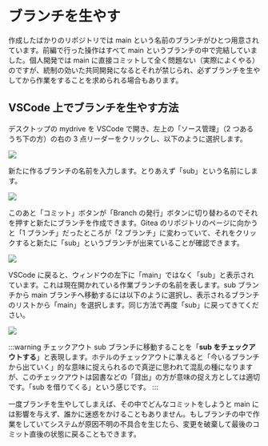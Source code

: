 # ブランチを生やす

作成したばかりのリポジトリでは main という名前のブランチがひとつ用意されています。前編で行った操作はすべて main というブランチの中で完結していました。個人開発では main に直接コミットして全く問題ない（実際によくやる）のですが、統制の効いた共同開発になるとそれが禁じられ、必ずブランチを生やしてから作業をすることを求められる場合もあります。

## VSCode 上でブランチを生やす方法

デスクトップの mydrive を VSCode で開き、左上の「ソース管理」（2 つあるうち下の方）の右の 3 点リーダーをクリックし、以下のように選択します。

![](https://md.trap.jp/uploads/upload_109d3bb31f906441dc3deaa484d986bb.png)

新たに作るブランチの名前を入力します。とりあえず「sub」という名前にします。

![](https://md.trap.jp/uploads/upload_026c78db454aa7ad87719aa8437c12c9.png)

このあと「コミット」ボタンが「Branch の発行」ボタンに切り替わるのでそれを押すと新たにブランチを作成できます。Gitea のリポジトリのページに向かうと「1 ブランチ」だったところが「2 ブランチ」に変わっていて、それをクリックすると新たに「sub」というブランチが出来ていることが確認できます。

![](https://md.trap.jp/uploads/upload_a77312e7f5eee332c5a298295b70bf66.png)

VSCode に戻ると、ウィンドウの左下に「main」ではなく「sub」と表示されています。これは現在開かれている作業ブランチの名前を表します。sub ブランチから main ブランチへ移動するには以下のように選択し、表示されるブランチのリストから「main」を選択します。同じ方法で再度「sub」に戻ってきてください。

![](https://md.trap.jp/uploads/upload_9d580b10f7b3da8ff299e1fcb20fa2ad.png)

:::warning チェックアウト
sub ブランチに移動することを「**sub をチェックアウトする**」と表現します。ホテルのチェックアウトに準えると「今いるブランチから出ていく」的な意味に捉えられるので真逆に思われて混乱の種になりますが、このチェックアウトは図書などの「貸出」の方が意味の捉え方としては適切です。「sub を借りてくる」という感じです。
:::

一度ブランチを生やしてしまえば、その中でどんなコミットをしようと main には影響を与えず、誰かに迷惑をかけることもありません。もしブランチの中で作業をしていてシステムが原因不明の不具合を生じたら、変更を破棄して最後のコミット直後の状態に戻ることもできます。
